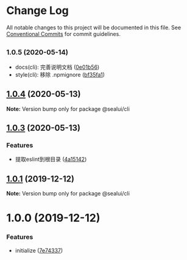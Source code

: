 # Change Log

All notable changes to this project will be documented in this file.
See [Conventional Commits](https://conventionalcommits.org) for commit guidelines.

## <small>1.0.5 (2020-05-14)</small>

* docs(cli): 完善说明文档 ([0e01b56](https://github.com/SealUI/seal-cli/commit/0e01b56))
* style(cli): 移除 .npmignore ([bf35fa1](https://github.com/SealUI/seal-cli/commit/bf35fa1))





## [1.0.4](https://github.com/SealUI/seal-cli/compare/@sealui/cli@1.0.3...@sealui/cli@1.0.4) (2020-05-13)

**Note:** Version bump only for package @sealui/cli





## [1.0.3](https://github.com/SealUI/seal-cli/compare/@sealui/cli@1.0.1...@sealui/cli@1.0.3) (2020-05-13)


### Features

* 提取eslint到根目录 ([4a15142](https://github.com/SealUI/seal-cli/commit/4a15142323a4522cee132d197cd64e11ef899866))



## [1.0.1](https://github.com/SealUI/seal-cli/compare/@sealui/cli@1.0.0...@sealui/cli@1.0.1) (2019-12-12)

**Note:** Version bump only for package @sealui/cli


# 1.0.0 (2019-12-12)


### Features

* initialize ([7e74337](https://github.com/SealUI/seal-cli/commit/7e74337c56184bd24d7f619b7c2691fe224ed30a))
